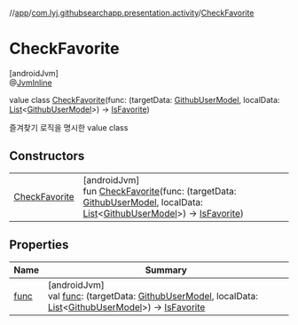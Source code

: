 //[app](../../../index.md)/[com.lyj.githubsearchapp.presentation.activity](../index.md)/[CheckFavorite](index.md)

# CheckFavorite

[androidJvm]\
@[JvmInline](https://kotlinlang.org/api/latest/jvm/stdlib/kotlin.jvm/-jvm-inline/index.html)

value class [CheckFavorite](index.md)(func: (targetData: [GithubUserModel](../../com.lyj.githubsearchapp.domain.model/-github-user-model/index.md), localData: [List](https://kotlinlang.org/api/latest/jvm/stdlib/kotlin.collections/-list/index.html)&lt;[GithubUserModel](../../com.lyj.githubsearchapp.domain.model/-github-user-model/index.md)&gt;) -&gt; [IsFavorite](../index.md#-351827863%2FClasslikes%2F-912451524))

즐겨찾기 로직을 명시한 value class

## Constructors

| | |
|---|---|
| [CheckFavorite](-check-favorite.md) | [androidJvm]<br>fun [CheckFavorite](-check-favorite.md)(func: (targetData: [GithubUserModel](../../com.lyj.githubsearchapp.domain.model/-github-user-model/index.md), localData: [List](https://kotlinlang.org/api/latest/jvm/stdlib/kotlin.collections/-list/index.html)&lt;[GithubUserModel](../../com.lyj.githubsearchapp.domain.model/-github-user-model/index.md)&gt;) -&gt; [IsFavorite](../index.md#-351827863%2FClasslikes%2F-912451524)) |

## Properties

| Name | Summary |
|---|---|
| [func](func.md) | [androidJvm]<br>val [func](func.md): (targetData: [GithubUserModel](../../com.lyj.githubsearchapp.domain.model/-github-user-model/index.md), localData: [List](https://kotlinlang.org/api/latest/jvm/stdlib/kotlin.collections/-list/index.html)&lt;[GithubUserModel](../../com.lyj.githubsearchapp.domain.model/-github-user-model/index.md)&gt;) -&gt; [IsFavorite](../index.md#-351827863%2FClasslikes%2F-912451524) |
